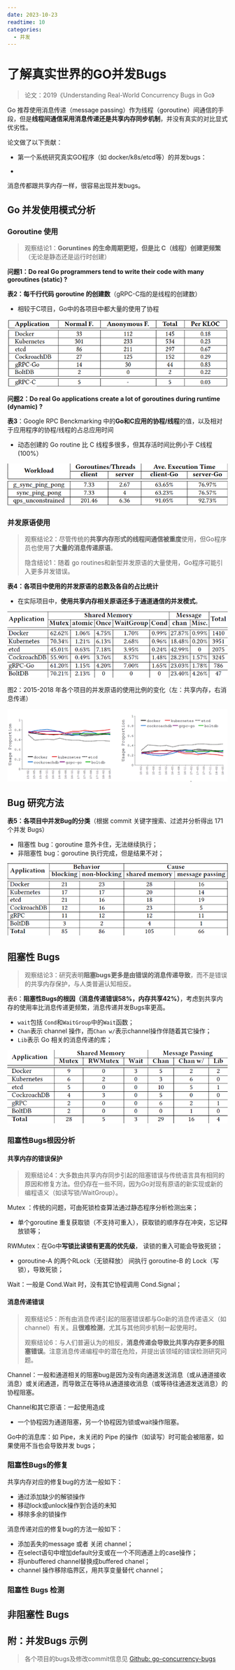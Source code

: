 ```yaml
---
date: 2023-10-23
readtime: 10
categories:
  - 并发
---
```




# 了解真实世界的GO并发Bugs

> 论文：2019《Understanding Real-World Concurrency Bugs in Go》

Go 推荐使用消息传递（message passing）作为线程（goroutine）间通信的手段，但是**线程间通信采用消息传递还是共享内存同步机制**，并没有真实的对比显式优劣性。

论文做了以下贡献：

- 第一个系统研究真实GO程序（如 docker/k8s/etcd等）的并发bugs：

- 





消息传都跟共享内存一样，很容易出现并发bugs。



<!-- more -->

## Go 并发使用模式分析

### Goroutine 使用

> 观察结论1：**Goruntines 的生命周期更短，但是比 C（线程）创建更频繁**（无论是静态还是运行时创建）

**问题1：Do real Go programmers tend to write their code with many goroutines (static) ?**

**表2：每千行代码 goroutine 的创建数**（gRPC-C指的是线程的创建数）

- 相较于C项目，Go中的各项目中都大量的使用了协程

![goroutine_usage_per_kloc](pics/goroutine_usage_1.png)

**问题2：Do real Go applications create a lot of goroutines during runtime (dynamic) ?**

**表3**：Google RPC Benckmarking 中的**Go和C应用的协程/线程**的值，以及相对于应用程序的协程/线程的占总应用时间

- 动态创建的 Go routine 比 C 线程多很多，但其存活时间比例小于 C线程(100%）

![goroutine_usage_time_ratio](pics/goroutine_usage_2.png)

### 并发原语使用

> 观察结论2：尽管传统的**共享内存形式的线程间通信被重度**使用，但Go程序员也使用了**大量的消息传递原语**。
>
> 隐含结论1：随着 go routines和新型并发原语的大量使用，Go程序可能引入更多并发错误。
>

**表4：各项目中使用的并发原语的总数及各自的占比统计**

- 在实际项目中，**使用共享内存相关原语还多于通道通信的并发模式**。

![go_concurrency_usage](pics/go_concurrency_usage.png)

图2：2015-2018 年各个项目的并发原语的使用比例的变化（左：共享内存，右消息传递）

![](pics/go_concurrency_usage_alongtime.png)



## Bug 研究方法

**表5：各项目中并发Bug的分类**（根据 commit 关键字搜索、过滤并分析得出 171 个并发 Bugs）

- 阻塞性 bug：goroutine 意外卡住，无法继续执行；
- 非阻塞性 bug：goroutine 执行完成，但是结果不对；

![go_bugs_maxonomy](pics/go_bugs_maxonomy.png)



## 阻塞性 Bugs

> 观察结论3：研究表明**阻塞bugs更多是由错误的消息传递导致**，而不是错误的共享内存保护，与人类普遍认知相反。

表6：**阻塞性Bugs的根因（消息传递错误58%，内存共享42%）**，考虑到共享内存的使用率比消息传递更频繁，消息传递并发Bugs率更高。

- `wait`包括 `Cond`和`WaitGroup`中的`Wait`函数；
- `Chan`表示 channel 操作，而`Chan w/`表示channel操作伴随着其它操作；
- `Lib`表示 Go 相关的消息传递的库；

![go_concurrency_blocking_bugs](pics/go_concurrency_blocking_bugs.png)

### 阻塞性Bugs根因分析

#### 共享内存的错误保护

> 观察结论4：大多数由共享内存同步引起的阻塞错误与传统语言具有相同的原因和修复方法。但仍存在一些不同，因为Go对现有原语的新实现或新的编程语义（如读写锁/WaitGroup）。
>

Mutex ：传统的问题，可由死锁检查算法通过静态程序分析检测出来；

- 单个goroutine 重复获取锁（不支持可重入），获取锁的顺序存在冲突，忘记释放锁等；

RWMutex：在Go中**写锁比读锁有更高的优先级**， 读锁的重入可能会导致死锁；

- goroutine-A 的两个RLock（无锁释放） 间执行 goroutine-B 的 Lock（写锁），导致死锁；

Wait：一般是 Cond.Wait 时，没有其它协程调用 Cond.Signal；

#### 消息传递错误

> 观察结论5：所有由消息传递引起的阻塞错误都与Go新的消息传递语义（如channel）有关。且**很难检测**，尤其与其他同步机制一起使用时。
>
> 观察结论6：与人们普遍认为的相反，**消息传递会导致比共享内存更多的阻塞错误**。注意消息传递编程中的潜在危险，并提出该领域的错误检测研究问题。

Channel：一般和通道相关的阻塞bug是因为没有向通道发送消息（或从通道接收消息）或关闭通道，而导致正在等待从通道接收消息（或等待往通道发送消息）的协程阻塞。

Channel和其它原语：一起使用造成

- 一个协程因为通道阻塞，另一个协程因为锁或wait操作阻塞。

Go中的消息库：如 Pipe，未关闭的 Pipe 的操作（如读写）时可能会被阻塞，如果使用不当也会导致并发 bugs；

### 阻塞性Bugs的修复

共享内存对应的修复bug的方法一般如下：

- 通过添加缺少的解锁操作
- 移动lock或unlock操作到合适的未知
- 移除多余的锁操作

消息传递对应的修复bug的方法一般如下：

- 添加丢失的message 或者 关闭 channel；
- 在select语句中增加default分支或在一个不同通道上的case操作；
- 将unbuffered channel替换成buffered chanel；
- channel 操作移除临界区，用共享变量替代 channel；



### 阻塞性 Bugs 检测



## 非阻塞性 Bugs



## 附：并发Bugs 示例

> 各个项目的bugs及修改commit信息见 [Github: go-concurrency-bugs](https://github.com/system-pclub/go-concurrency-bugs)